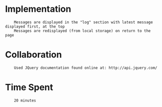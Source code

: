 # Implementation
        Messages are displayed in the "log" section with latest message displayed first, at the top
        Messages are redisplayed (from local storage) on return to the page

# Collaboration
        Used JQuery documentation found online at: http://api.jquery.com/

# Time Spent
        20 minutes